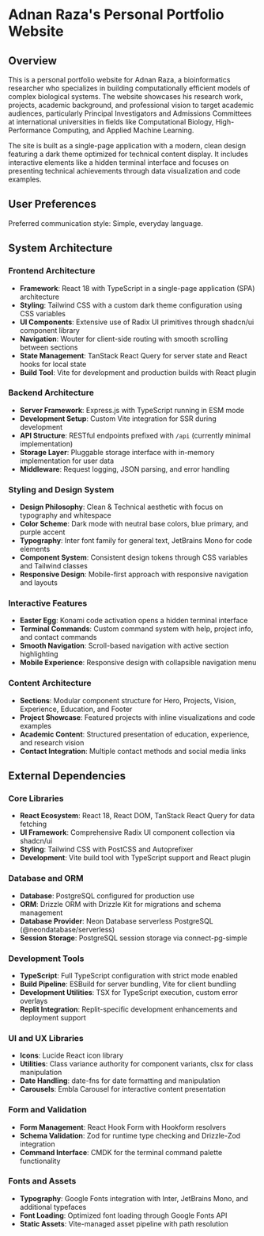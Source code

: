 # Adnan Raza's Personal Portfolio Website

## Overview

This is a personal portfolio website for Adnan Raza, a bioinformatics researcher who specializes in building computationally efficient models of complex biological systems. The website showcases his research work, projects, academic background, and professional vision to target academic audiences, particularly Principal Investigators and Admissions Committees at international universities in fields like Computational Biology, High-Performance Computing, and Applied Machine Learning.

The site is built as a single-page application with a modern, clean design featuring a dark theme optimized for technical content display. It includes interactive elements like a hidden terminal interface and focuses on presenting technical achievements through data visualization and code examples.

## User Preferences

Preferred communication style: Simple, everyday language.

## System Architecture

### Frontend Architecture
- **Framework**: React 18 with TypeScript in a single-page application (SPA) architecture
- **Styling**: Tailwind CSS with a custom dark theme configuration using CSS variables
- **UI Components**: Extensive use of Radix UI primitives through shadcn/ui component library
- **Navigation**: Wouter for client-side routing with smooth scrolling between sections
- **State Management**: TanStack React Query for server state and React hooks for local state
- **Build Tool**: Vite for development and production builds with React plugin

### Backend Architecture
- **Server Framework**: Express.js with TypeScript running in ESM mode
- **Development Setup**: Custom Vite integration for SSR during development
- **API Structure**: RESTful endpoints prefixed with `/api` (currently minimal implementation)
- **Storage Layer**: Pluggable storage interface with in-memory implementation for user data
- **Middleware**: Request logging, JSON parsing, and error handling

### Styling and Design System
- **Design Philosophy**: Clean & Technical aesthetic with focus on typography and whitespace
- **Color Scheme**: Dark mode with neutral base colors, blue primary, and purple accent
- **Typography**: Inter font family for general text, JetBrains Mono for code elements
- **Component System**: Consistent design tokens through CSS variables and Tailwind classes
- **Responsive Design**: Mobile-first approach with responsive navigation and layouts

### Interactive Features
- **Easter Egg**: Konami code activation opens a hidden terminal interface
- **Terminal Commands**: Custom command system with help, project info, and contact commands
- **Smooth Navigation**: Scroll-based navigation with active section highlighting
- **Mobile Experience**: Responsive design with collapsible navigation menu

### Content Architecture
- **Sections**: Modular component structure for Hero, Projects, Vision, Experience, Education, and Footer
- **Project Showcase**: Featured projects with inline visualizations and code examples
- **Academic Content**: Structured presentation of education, experience, and research vision
- **Contact Integration**: Multiple contact methods and social media links

## External Dependencies

### Core Libraries
- **React Ecosystem**: React 18, React DOM, TanStack React Query for data fetching
- **UI Framework**: Comprehensive Radix UI component collection via shadcn/ui
- **Styling**: Tailwind CSS with PostCSS and Autoprefixer
- **Development**: Vite build tool with TypeScript support and React plugin

### Database and ORM
- **Database**: PostgreSQL configured for production use
- **ORM**: Drizzle ORM with Drizzle Kit for migrations and schema management
- **Database Provider**: Neon Database serverless PostgreSQL (@neondatabase/serverless)
- **Session Storage**: PostgreSQL session storage via connect-pg-simple

### Development Tools
- **TypeScript**: Full TypeScript configuration with strict mode enabled
- **Build Pipeline**: ESBuild for server bundling, Vite for client bundling
- **Development Utilities**: TSX for TypeScript execution, custom error overlays
- **Replit Integration**: Replit-specific development enhancements and deployment support

### UI and UX Libraries
- **Icons**: Lucide React icon library
- **Utilities**: Class variance authority for component variants, clsx for class manipulation
- **Date Handling**: date-fns for date formatting and manipulation
- **Carousels**: Embla Carousel for interactive content presentation

### Form and Validation
- **Form Management**: React Hook Form with Hookform resolvers
- **Schema Validation**: Zod for runtime type checking and Drizzle-Zod integration
- **Command Interface**: CMDK for the terminal command palette functionality

### Fonts and Assets
- **Typography**: Google Fonts integration with Inter, JetBrains Mono, and additional typefaces
- **Font Loading**: Optimized font loading through Google Fonts API
- **Static Assets**: Vite-managed asset pipeline with path resolution